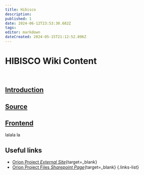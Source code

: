```yaml
---
title: Hibisco
description: 
published: 1
date: 2024-06-12T23:53:30.682Z
tags: 
editor: markdown
dateCreated: 2024-05-15T21:12:52.896Z
---
```


# HIBISCO Wiki Content

<br>

## [Introduction](/Orion/Hibisco/hib_intro)

## [Source](/Orion/Hibisco/hib_source)

## [Frontend](/Orion/Hibisco/hib_frontend)



lalala la




## Useful links
- [Orion Project *External Site*](https://cnpem.br/orion/){target=_blank}
- [Orion Project Files *Sharepoint Page*](https://cnpemcamp.sharepoint.com/sites/lnls/projectsII/SitePages/orionbeamlines.aspx){target=_blank}
{.links-list}